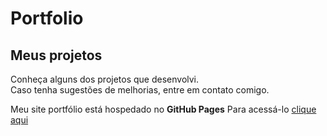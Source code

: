 # Portfolio
## Meus projetos

Conheça alguns dos projetos que desenvolvi.<br>
Caso tenha sugestões de melhorias, entre em contato comigo.

Meu site portfólio está hospedado no **GitHub Pages**
Para acessá-lo [clique aqui](https://rodrigoserrasqueiro.github.io/Portfolio)
